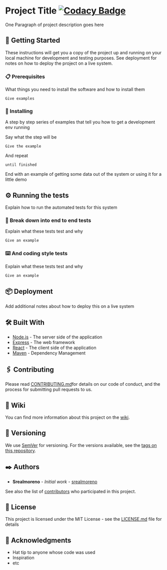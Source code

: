 [tags]:        https://github.com/{{username}}/{{repo}}/tags
[wiki]:        https://github.com/{{username}}/{{repo}}/wiki
[contributors]:https://github.com/{{username}}/{{repo}}/graphs/contributors

# Project Title [![Codacy Badge](https://app.codacy.com/project/badge/Grade/e4242178273647029492143e5c435556)](https://app.codacy.com/gh/srealmoreno/prueba-react-ser/dashboard?utm_source=gh&utm_medium=referral&utm_content=&utm_campaign=Badge_grade)

One Paragraph of project description goes here

## 🚀 Getting Started

These instructions will get you a copy of the project up and running on your local
machine for development and testing purposes. See deployment for notes on how to
deploy the project on a live system.

### 📋 Prerequisites

What things you need to install the software and how to install them

```plain
Give examples
```

### 🔧 Installing

A step by step series of examples that tell you how to get a development env running

Say what the step will be

```plain
Give the example
```

And repeat

```plain
until finished
```

End with an example of getting some data out of the system or using it for a little
demo

## ⚙️ Running the tests

Explain how to run the automated tests for this system

### 🔩 Break down into end to end tests

Explain what these tests test and why

```pain
Give an example
```

### ⌨️ And coding style tests

Explain what these tests test and why

```pain
Give an example
```

## 📦 Deployment

Add additional notes about how to deploy this on a live system

## 🛠️ Built With

* [Node.js](https://nodejs.org) - The server side of the application
* [Express](https://expressjs.com) - The web framework
* [React](https://reactjs.org) - The client side of the application
* [Maven](https://maven.apache.org/) - Dependency Management

## 🖇️ Contributing

Please read [CONTRIBUTING.md](CONTRIBUTING.md)for details on our code of conduct,
and the process for submitting pull requests to us.

## 📖 Wiki

You can find more information about this project on the [wiki][wiki].

## 📌 Versioning

We use [SemVer](http://semver.org/) for versioning. For the versions available,
see the [tags on this repository][tags].

## ✒️ Authors

* **Srealmoreno** - *Initial work* - [srealmoreno](https://github.com/srealmoreno)

See also the list of [contributors][contributors] who participated in this project.

## 📄 License

This project is licensed under the MIT License - see the [LICENSE.md](../LICENSE.md)
file for details

## 🎁 Acknowledgments

* Hat tip to anyone whose code was used
* Inspiration
* etc

